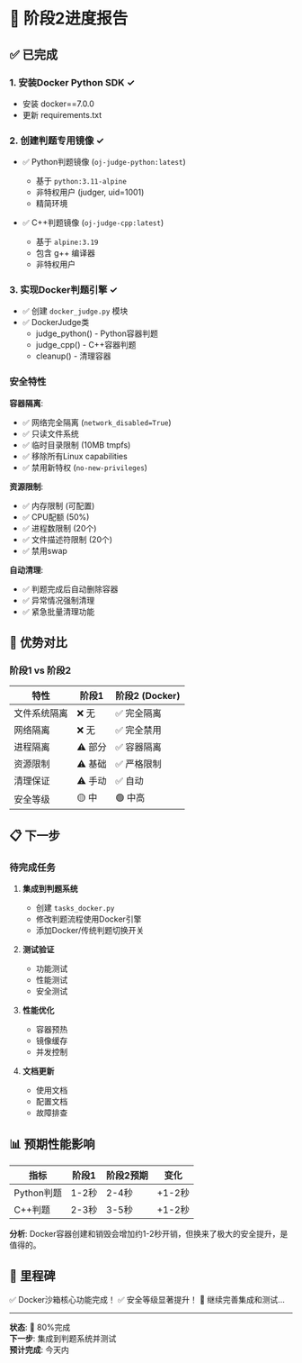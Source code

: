 # 🐳 阶段2进度报告

## ✅ 已完成

### 1. 安装Docker Python SDK ✓
- 安装 docker==7.0.0
- 更新 requirements.txt

### 2. 创建判题专用镜像 ✓
- ✅ Python判题镜像 (`oj-judge-python:latest`)
  - 基于 `python:3.11-alpine`
  - 非特权用户 (judger, uid=1001)
  - 精简环境
  
- ✅ C++判题镜像 (`oj-judge-cpp:latest`)
  - 基于 `alpine:3.19`
  - 包含 g++ 编译器
  - 非特权用户

### 3. 实现Docker判题引擎 ✓
- ✅ 创建 `docker_judge.py` 模块
- ✅ DockerJudge类
  - judge_python() - Python容器判题
  - judge_cpp() - C++容器判题
  - cleanup() - 清理容器

### 安全特性

**容器隔离**:
- ✅ 网络完全隔离 (`network_disabled=True`)
- ✅ 只读文件系统
- ✅ 临时目录限制 (10MB tmpfs)
- ✅ 移除所有Linux capabilities
- ✅ 禁用新特权 (`no-new-privileges`)

**资源限制**:
- ✅ 内存限制 (可配置)
- ✅ CPU配额 (50%)
- ✅ 进程数限制 (20个)
- ✅ 文件描述符限制 (20个)
- ✅ 禁用swap

**自动清理**:
- ✅ 判题完成后自动删除容器
- ✅ 异常情况强制清理
- ✅ 紧急批量清理功能

## 🎯 优势对比

### 阶段1 vs 阶段2

| 特性 | 阶段1 | 阶段2 (Docker) |
|-----|-------|----------------|
| 文件系统隔离 | ❌ 无 | ✅ 完全隔离 |
| 网络隔离 | ❌ 无 | ✅ 完全禁用 |
| 进程隔离 | ⚠️ 部分 | ✅ 容器隔离 |
| 资源限制 | ⚠️ 基础 | ✅ 严格限制 |
| 清理保证 | ⚠️ 手动 | ✅ 自动 |
| 安全等级 | 🟡 中 | 🟢 中高 |

## 📋 下一步

### 待完成任务

1. **集成到判题系统**
   - 创建 `tasks_docker.py`
   - 修改判题流程使用Docker引擎
   - 添加Docker/传统判题切换开关

2. **测试验证**
   - 功能测试
   - 性能测试
   - 安全测试

3. **性能优化**
   - 容器预热
   - 镜像缓存
   - 并发控制

4. **文档更新**
   - 使用文档
   - 配置文档
   - 故障排查

## 📊 预期性能影响

| 指标 | 阶段1 | 阶段2预期 | 变化 |
|-----|-------|----------|------|
| Python判题 | 1-2秒 | 2-4秒 | +1-2秒 |
| C++判题 | 2-3秒 | 3-5秒 | +1-2秒 |

**分析**: Docker容器创建和销毁会增加约1-2秒开销，但换来了极大的安全提升，是值得的。

## 🎉 里程碑

✅ Docker沙箱核心功能完成！
✅ 安全等级显著提升！
🔄 继续完善集成和测试...

---

**状态**: 🔄 80%完成  
**下一步**: 集成到判题系统并测试  
**预计完成**: 今天内

